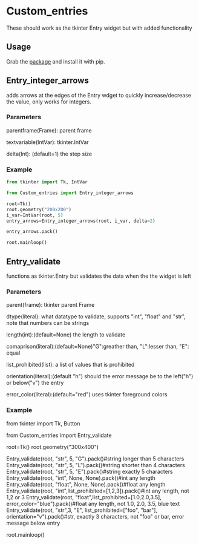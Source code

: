 # Custom_entries
These should work as the tkinter Entry widget but with added functionality
## Usage
Grab the [package](Custom_entries\dist\custom_entries-0.1.0.tar.gz) and install it with pip.

## Entry_integer_arrows
adds arrows at the edges of the Entry wdget to quickly increase/decrease the value, only works for integers.

### Parameters
parentframe(Frame): parent frame 

textvariable(IntVar): tkinter.IntVar

delta(Int): (default=1) the step size

### Example

```Python
from tkinter import Tk, IntVar

from Custom_entries import Entry_integer_arrows

root=Tk()
root.geometry("200x200")
i_var=IntVar(root, 5)
entry_arrows=Entry_integer_arrows(root, i_var, delta=2)

entry_arrows.pack()

root.mainloop()

```

## Entry_validate
functions as tkinter.Entry but validates the data when the the widget is left

### Parameters
parent(frame): tkinter parent Frame

dtype(literal): what datatype to validate, supports "int", "float" and "str", note that numbers can be strings

length(int):(default=None) the length to validate

comaprison(literal):(default=None)"G":greather than, "L":lesser than, "E": equal

list_prohibited(list): a list of values that is prohibited

orientation(literal):(default "h") should the error message be to the left("h") or below("v") the entry

error_color(literal):(default="red") uses tkinter foreground colors

### Example
from tkinter import Tk, Button

from Custom_entries import Entry_validate

root=Tk()
root.geometry("300x400")

Entry_validate(root, "str", 5, "G").pack()#string longer than 5 characters
Entry_validate(root, "str", 5, "L").pack()#string shorter than 4 characters
Entry_validate(root, "str", 5, "E").pack()#string exactly 5 characters
Entry_validate(root, "int", None, None).pack()#int any length
Entry_validate(root, "float", None, None).pack()#float any length
Entry_validate(root, "int",list_prohibited=[1,2,3]).pack()#int any length, not 1,2 or 3
Entry_validate(root, "float",list_prohibited=[1.0,2.0,3.5], error_color="blue").pack()#float any length, not 1.0, 2.0, 3.5, blue text
Entry_validate(root, "str",3, "E", list_prohibited=["foo", "bar"], orientation="v").pack()#str, exactly 3 characters, not "foo" or bar, error message below entry

root.mainloop()